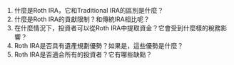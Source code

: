 

1. 什麼是Roth IRA，它和Traditional IRA的區別是什麼？
2. 什麼是Roth IRA的貢獻限制？和傳統IRA相比呢？
3. 在什麼情況下，投資者可以從Roth IRA中提取資金？它會受到什麼樣的稅務影響？
4. Roth IRA是否具有遺產規劃優勢？如果是，這些優勢是什麼？
5. Roth IRA是否適合所有的投資者？它有哪些缺點？